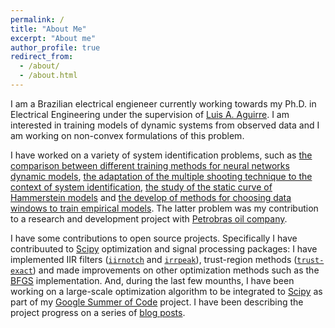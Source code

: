 ```yaml
---
permalink: /
title: "About Me"
excerpt: "About me"
author_profile: true
redirect_from: 
  - /about/
  - /about.html
---
```


I am a Brazilian electrical engieneer currently working towards my Ph.D. in Electrical Engineering under the supervision of [Luis A. Aguirre](https://scholar.google.com.br/citations?user=_zkC6_kAAAAJ&hl=en). I am interested in training models of dynamic systems from observed data and I am working on non-convex formulations of this problem.

I have worked on a variety of system identification problems, such as  [the comparison between different training methods for neural networks dynamic models](https://arxiv.org/abs/1706.07119v1), [the adaptation of the multiple shooting technique to the context of system identification](https://antonior92.github.io/files/2017-IFAC.pdf), [the study of the static curve of Hammerstein models](http://www.swge.inf.br/CBA2014/anais/PDF/1569890815.pdf) and [the develop of methods for choosing data windows to train empirical models](http://www.sciencedirect.com/science/article/pii/S2405896315008915). The latter problem was my contribution to a research and development project with [Petrobras oil company](http://www.petrobras.com.br/en/).

I have some contributions to open source projects. Specifically I have contribuuted to [Scipy](https://www.scipy.org/scipylib/index.html) optimization and signal processing packages: I have implemented IIR filters  ([``iirnotch``](http://scipy.github.io/devdocs/generated/scipy.signal.iirnotch.html#scipy.signal.iirnotch) and [``irrpeak``](http://scipy.github.io/devdocs/generated/scipy.signal.iirpeak.html#scipy.signal.iirpeak)), trust-region methods ([``trust-exact``](http://scipy.github.io/devdocs/optimize.minimize-trustexact.html)) and made improvements on other optimization methods such as the [BFGS]((http://scipy.github.io/devdocs/optimize.minimize-bfgs.html)) implementation. And, during the last few mounths, I have been working on a large-scale optimization algorithm to be integrated to [Scipy](https://www.scipy.org/scipylib/index.html) as part of my [Google Summer of Code](https://summerofcode.withgoogle.com) project. I have been describing the project progress on a series of [blog posts](https://antonior92.github.io/tags/#gsoc-2017).
